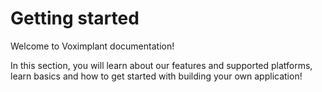 <!-- vox.rank: 1 -->
# Getting started
Welcome to Voximplant documentation!

In this section, you will learn about our features and supported platforms, learn basics and how to get started with building your own application!